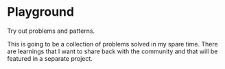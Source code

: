 # Playground
Try out problems and patterns.

This is going to be a collection of problems solved in my spare time. There are learnings that I want to share back with the community and that will be featured in a separate project.

